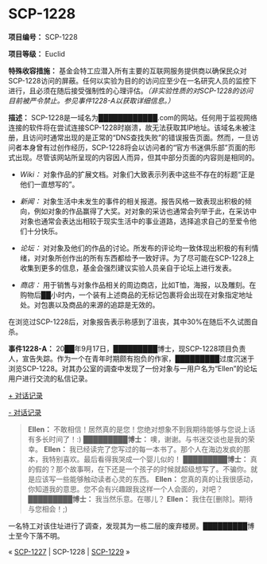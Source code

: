 # SCP-1228
                        


**项目编号：** SCP-1228

**项目等级：** Euclid

**特殊收容措施：** 基金会特工应潜入所有主要的互联网服务提供商以确保民众对SCP-1228访问的屏蔽。任何以实验为目的的访问应至少在一名研究人员的监控下进行，且必须在随后接受强制性的心理评估。*（非实验性质的对SCP-1228的访问目前被严令禁止。参见事件1228-A以获取详细信息。）* 

**描述：** SCP-1228是一域名为████████████.com的网站。任何用于监视网络连接的软件将在尝试连接SCP-1228时崩溃，故无法获取其IP地址。该域名未被注册，且访问时通常出现的是正常的“DNS查找失败”的错误报告页面。然而，一旦访问者本身曾有过创作经历，SCP-1228将会以访问者的“官方书迷俱乐部”页面的形式出现。尽管该网站所呈现的内容因人而异，但其中部分页面的内容则是相同的。

- *Wiki：* 对象作品的扩展文档。对象们大致表示列表中这些不存在的标题“正是他们一直想写的”。

- *新闻：* 对象生活中未发生的事件的相关报道。报告风格一致表现出积极的倾向，例如对象的作品赢得了大奖。对对象的采访也通常会列举于此，在采访中对象也通常会表达出相较于现实生活中的事业道路，选择追求自己的至爱令他们十分快乐。

- *论坛：* 对对象及他们的作品的讨论。所发布的评论均一致体现出积极的有利情绪，对对象所创作出的所有东西都给予一致好评。为了尽可能在SCP-1228上收集到更多的信息，基金会强烈建议实验人员亲自于论坛上进行发表。

- *商店：* 用于销售与对象作品相关的周边商店，比如T恤，海报，以及雕刻。在购物后██小时内，一个装有上述商品的无标记包裹将会出现在对象指定地址处。对包裹以及商品的来源的追踪是无效的。

在浏览过SCP-1228后，对象报告表示称感到了沮丧，其中30%在随后不久试图自杀。

**事件1228-A：** 20██年9月17日，█████████博士，现SCP-1228项目负责人，宣告失踪。作为一个在青年时期颇有抱负的作家，█████████过度沉迷于浏览SCP-1228。对其办公室的调查中发现了一份对象与一用户名为“Ellen”的论坛用户进行交流的私信记录。


<a shape='rect' class='collapsible-block-link' href='javascript:;'>+&#160;&#23545;&#35805;&#35760;&#24405;</a>

<a shape='rect' class='collapsible-block-link' href='javascript:;'>-&#160;&#23545;&#35805;&#35760;&#24405;</a>


> **Ellen：** 不敢相信！居然真的是您！您绝对想象不到我期待能够与您说上话有多长时间了！:)
**█████████博士：** 噢，谢谢。与书迷交谈也是我的荣幸。
**Ellen：** 我已经读完了您写过的每一本书了。那个人在海边发疯的那本，我特别喜欢。最后看得我哭成一个婴儿似的！
**█████████博士：** 真的假的？那个故事啊，在下还是一个孩子的时候就超级想写了。不骗你。就是应该写一些能够触动读者心灵的东西。
**Ellen：** 您真的真的让我很感动，你知道我的意思。您不会有兴趣跟我这样一个人会面的，对吧？
**█████████博士：** 我当然乐意。在哪儿？
**Ellen：** 我住在[删除]。期待与您相会！;)
> 




一名特工对该住址进行了调查，发现其为一栋二层的废弃楼房。█████████博士至今下落不明。



« [SCP-1227](/scp-1227) | SCP-1228 | [SCP-1229](/scp-1229) »





                    